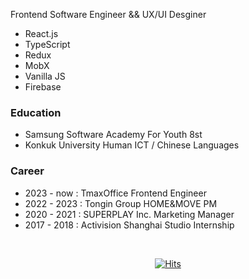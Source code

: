 Frontend Software Engineer && UX/UI Desginer
- React.js
- TypeScript
- Redux
- MobX
- Vanilla JS
- Firebase


### Education
- Samsung Software Academy For Youth 8st
- Konkuk University Human ICT / Chinese Languages 

### Career
- 2023 - now : TmaxOffice Frontend Engineer
- 2022 - 2023 : Tongin Group HOME&MOVE PM 
- 2020 - 2021 : SUPERPLAY Inc. Marketing Manager
- 2017 - 2018 : Activision Shanghai Studio Internship
<br>

<div align=center>
 
[![Hits](https://hits.seeyoufarm.com/api/count/incr/badge.svg?url=https%3A%2F%2Fgithub.com%2Fgyoogle%2Fhit-counter&count_bg=%2379C83D&title_bg=%23555555&icon=&icon_color=%23E7E7E7&title=hits&edge_flat=false)](https://hits.seeyoufarm.com)

</div>

